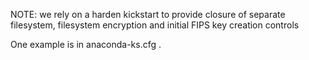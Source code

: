 NOTE: we rely on a harden kickstart to provide closure of separate filesystem, filesystem encryption and initial FIPS key creation controls

One example is in anaconda-ks.cfg .
